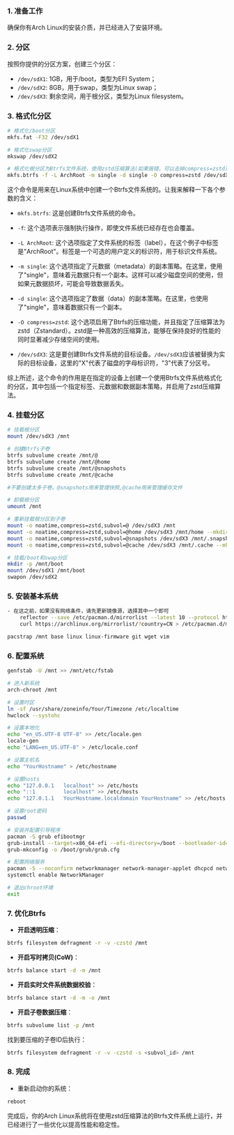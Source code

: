 ### 1. 准备工作

确保你有Arch Linux的安装介质，并已经进入了安装环境。

### 2. 分区

按照你提供的分区方案，创建三个分区：

- `/dev/sdX1`: 1GB，用于/boot，类型为EFI System；
- `/dev/sdX2`: 8GB，用于swap，类型为Linux swap；
- `/dev/sdX3`: 剩余空间，用于根分区，类型为Linux filesystem。

### 3. 格式化分区

```bash
# 格式化/boot分区
mkfs.fat -F32 /dev/sdX1

# 格式化swap分区
mkswap /dev/sdX2

# 格式化根分区为Btrfs文件系统，使用zstd压缩算法(如果报错，可以去掉compress=zstd)
mkfs.btrfs -f -L ArchRoot -m single -d single -O compress=zstd /dev/sdX3
```
这个命令是用来在Linux系统中创建一个Btrfs文件系统的。让我来解释一下各个参数的含义：

- `mkfs.btrfs`: 这是创建Btrfs文件系统的命令。
  
- `-f`: 这个选项表示强制执行操作，即使文件系统已经存在也会覆盖。

- `-L ArchRoot`: 这个选项指定了文件系统的标签（label），在这个例子中标签是"ArchRoot"。标签是一个可选的用户定义的标识符，用于标识文件系统。

- `-m single`: 这个选项指定了元数据（metadata）的副本策略。在这里，使用了"single"，意味着元数据只有一个副本。这样可以减少磁盘空间的使用，但如果元数据损坏，可能会导致数据丢失。

- `-d single`: 这个选项指定了数据（data）的副本策略。在这里，也使用了"single"，意味着数据只有一个副本。

- `-O compress=zstd`: 这个选项启用了Btrfs的压缩功能，并且指定了压缩算法为zstd（Zstandard）。zstd是一种高效的压缩算法，能够在保持良好的性能的同时显著减少存储空间的使用。

- `/dev/sdX3`: 这是要创建Btrfs文件系统的目标设备。`/dev/sdX3`应该被替换为实际的目标设备，这里的"X"代表了磁盘的字母标识符，"3"代表了分区号。

综上所述，这个命令的作用是在指定的设备上创建一个使用Btrfs文件系统格式化的分区，其中包括一个指定标签、元数据和数据副本策略，并启用了zstd压缩算法。


### 4. 挂载分区

```bash
# 挂载根分区
mount /dev/sdX3 /mnt

# 创建Btrfs子卷
btrfs subvolume create /mnt/@
btrfs subvolume create /mnt/@home
btrfs subvolume create /mnt/@snapshots
btrfs subvolume create /mnt/@cache

#不要创建太多子卷。@snapshots用来管理快照,@cache用来管理缓存文件

# 卸载根分区
umount /mnt

# 重新挂载根分区到子卷
mount -o noatime,compress=zstd,subvol=@ /dev/sdX3 /mnt
mount -o noatime,compress=zstd,subvol=@home /dev/sdX3 /mnt/home --mkdir
mount -o noatime,compress=zstd,subvol=@snapshots /dev/sdX3 /mnt/.snapshots --mkdir
mount -o noatime,compress=zstd,subvol=@cache /dev/sdX3 /mnt/.cache --mkdir

# 挂载/boot和swap分区
mkdir -p /mnt/boot
mount /dev/sdX1 /mnt/boot
swapon /dev/sdX2
```

### 5. 安装基本系统

```bash
- 在这之前，如果没有网络条件，请先更新镜像源，选择其中一个即可
    reflector --save /etc/pacman.d/mirrorlist --latest 10 --protocol https --sort rate 
    curl https://archlinux.org/mirrorlist/?country=CN > /etc/pacman.d/mirrorlist    # 并去掉注释

pacstrap /mnt base linux linux-firmware git wget vim
```

### 6. 配置系统

```bash
genfstab -U /mnt >> /mnt/etc/fstab

# 进入新系统
arch-chroot /mnt

# 设置时区
ln -sf /usr/share/zoneinfo/Your/Timezone /etc/localtime
hwclock --systohc

# 设置本地化
echo "en_US.UTF-8 UTF-8" >> /etc/locale.gen
locale-gen
echo "LANG=en_US.UTF-8" > /etc/locale.conf

# 设置主机名
echo "YourHostname" > /etc/hostname

# 设置hosts
echo "127.0.0.1   localhost" >> /etc/hosts
echo "::1         localhost" >> /etc/hosts
echo "127.0.1.1   YourHostname.localdomain YourHostname" >> /etc/hosts

# 设置root密码
passwd

# 安装并配置引导程序
pacman -S grub efibootmgr
grub-install --target=x86_64-efi --efi-directory=/boot --bootloader-id=GRUB
grub-mkconfig -o /boot/grub/grub.cfg

# 配置网络服务
pacman -S --noconfirm networkmanager network-manager-applet dhcpcd networkmanager-openvpn openvpn
systemctl enable NetworkManager

# 退出chroot环境
exit
```

### 7. 优化Btrfs

- **开启透明压缩**：
```bash
btrfs filesystem defragment -r -v -czstd /mnt
```

- **开启写时拷贝(CoW)**：
```bash
btrfs balance start -d -m /mnt
```

- **开启实时文件系统数据校验**：
```bash
btrfs balance start -d -m -o /mnt
```

- **开启子卷数据压缩**：
```bash
btrfs subvolume list -p /mnt
```
找到要压缩的子卷ID后执行：
```bash
btrfs filesystem defragment -r -v -czstd -s <subvol_id> /mnt
```

### 8. 完成

- 重新启动你的系统：
```bash
reboot
```

完成后，你的Arch Linux系统将在使用zstd压缩算法的Btrfs文件系统上运行，并已经进行了一些优化以提高性能和稳定性。
